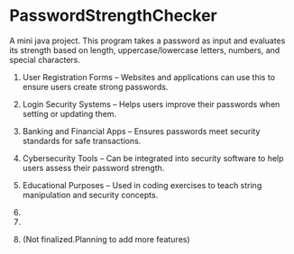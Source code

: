 # PasswordStrengthChecker
A mini java project.
This program takes a password as input and evaluates its strength based on length, uppercase/lowercase letters, numbers, and special characters. 
1. User Registration Forms – Websites and applications can use this to ensure users create strong passwords.

2. Login Security Systems – Helps users improve their passwords when setting or updating them.

3. Banking and Financial Apps – Ensures passwords meet security standards for safe transactions.

4. Cybersecurity Tools – Can be integrated into security software to help users assess their password strength.

5. Educational Purposes – Used in coding exercises to teach string manipulation and security concepts.
6.
7.
8. (Not finalized.Planning to add more features) 
